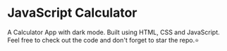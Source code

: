 # JavaScript Calculator
A Calculator App with dark mode. Built using HTML, CSS and JavaScript. Feel free to check out the code and don't forget to star the repo.⭐
